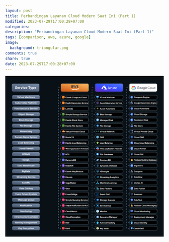 ```yaml
---
layout: post
title: Perbandingan Layanan Cloud Modern Saat Ini (Part 1)
modified: 2023-07-29T17:00:28+07:00
categories:
description: "Perbandingan Layanan Cloud Modern Saat Ini (Part 1)"
tags: [comparison, aws, azure, google]
image:
  background: triangular.png
comments: true
share: true
date: 2023-07-29T17:00:28+07:00
---
```


![cheatsheet-perbandingan-layanan-cloud](/images/2023/comparison-cloud-services-2023-part-1.jpg)